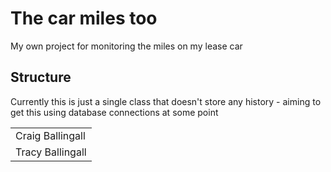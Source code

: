 # The car miles too
My own project for monitoring the miles on my lease car

## Structure 
Currently this is just a single class that doesn't store any history - aiming to get 
this using database connections at some point 

<table>
    <tr>
        <td> Craig Ballingall </td>
    </tr><tr>
        <td> Tracy Ballingall </td>
    </tr>
</table> 